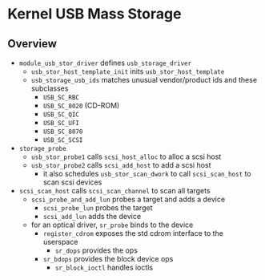 Kernel USB Mass Storage
=======================

## Overview

- `module_usb_stor_driver` defines `usb_storage_driver`
  - `usb_stor_host_template_init` inits `usb_stor_host_template`
  - `usb_storage_usb_ids` matches unusual vendor/product ids and these
    subclasses
    - `USB_SC_RBC`
    - `USB_SC_8020` (CD-ROM)
    - `USB_SC_QIC`
    - `USB_SC_UFI`
    - `USB_SC_8070`
    - `USB_SC_SCSI`
- `storage_probe`
  - `usb_stor_probe1` calls `scsi_host_alloc` to alloc a scsi host
  - `usb_stor_probe2` calls `scsi_add_host` to add a scsi host
    - it also schedules `usb_stor_scan_dwork` to call `scsi_scan_host` to scan
      scsi devices
- `scsi_scan_host` calls `scsi_scan_channel` to scan all targets
  - `scsi_probe_and_add_lun` probes a target and adds a device
    - `scsi_probe_lun` probes the target
    - `scsi_add_lun` adds the device
  - for an optical driver, `sr_probe` binds to the device
    - `register_cdrom` exposes the std cdrom interface to the userspace
      - `sr_dops` provides the ops
    - `sr_bdops` provides the block device ops
      - `sr_block_ioctl` handles ioctls
